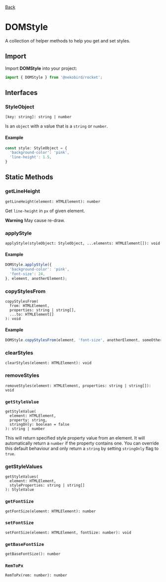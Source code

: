 [Back](../index.md)

# DOMStyle

A collection of helper methods to help you get and set styles.

## Import

Import **DOMStyle** into your project:

```typescript
import { DOMStyle } from '@nekobird/rocket';
```

## Interfaces

### StyleObject

`[key: string]: string | number`

Is an `object` with a value that is a `string` or `number`.

#### Example

```typescript
const style: StyleObject = {
  'background-color': 'pink',
  'line-height': 1.5,
}
```

## Static Methods

### getLineHeight

`getLineHeight(element: HTMLElement): number`

Get `line-height` in `px` of given element.

**Warning** May cause re-draw.

### applyStyle

`applyStyle(styleObject: StyleObject, ...elements: HTMLElement[]): void`

#### Example

```typescript
DOMStyle.applyStyle({
  'background-color': 'pink',
  'font-size': 24,
}, element, anotherElement);
```

### copyStylesFrom

```
copyStylesFrom(
  from: HTMLElement,
  properties: string | string[],
  ...to: HTMLElement[]
): void
```

#### Example

```typescript
DOMStyle.copyStylesFrom(element, 'font-size', anotherElement, someOtherElement);
```

### clearStyles

`clearStyles(element: HTMLElement): void`

### removeStyles

`removeStyles(element: HTMLElement, properties: string | string[]): void`

### `getStyleValue`

```
getStyleValue(
  element: HTMLElement,
  property: string,
  stringOnly: boolean = false
): string | number
```

This will return specified style property value from an element.
It will automatically return a `number` if the property contains one.
You can override this default behaviour and only return a `string`
by setting `stringOnly` flag to `true`.

### getStyleValues

```
getStyleValues(
  element: HTMLElement,
  styleProperties: string | string[]
): StyleValue
```

### `getFontSize`

`getFontSize(element: HTMLElement): number`

### `setFontSize`

`setFontSize(element: HTMLElement, fontSize: number): void`

### `getBaseFontSize`

`getBaseFontSize(): number`

### `RemToPx`

`RemToPx(rem: number): number`